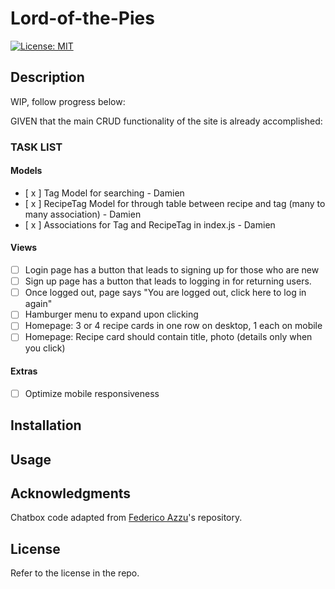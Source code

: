 # Lord-of-the-Pies

[![License: MIT](https://img.shields.io/badge/License-MIT-yellow.svg)](https://opensource.org/licenses/MIT)

## Description

WIP, follow progress below:

GIVEN that the main CRUD functionality of the site is already accomplished:

### TASK LIST

#### Models

- [ x ] Tag Model for searching - Damien
- [ x ] RecipeTag Model for through table between recipe and tag (many to many association) - Damien
- [ x ] Associations for Tag and RecipeTag in index.js - Damien

#### Views

- [ ] Login page has a button that leads to signing up for those who are new
- [ ] Sign up page has a button that leads to logging in for returning users.
- [ ] Once logged out, page says "You are logged out, click here to log in again"
- [ ] Hamburger menu to expand upon clicking
- [ ] Homepage: 3 or 4 recipe cards in one row on desktop, 1 each on mobile
- [ ] Homepage: Recipe card should contain title, photo (details only when you click)

#### Extras

- [ ] Optimize mobile responsiveness

## Installation

## Usage

## Acknowledgments

Chatbox code adapted from [Federico Azzu](https://github.com/federicoazzu/mscbot)'s repository.

## License

Refer to the license in the repo.
